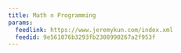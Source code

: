 ```yaml
---
title: Math ∩ Programming
params:
  feedlink: https://www.jeremykun.com/index.xml
  feedid: 9e561076b3293fb2308990267a2f953f
---
```

